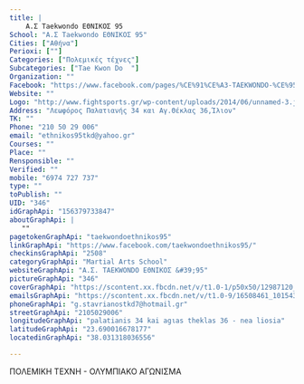 ```yaml
---
title: |
    Α.Σ Taekwondo ΕΘΝΙΚΟΣ 95
School: "Α.Σ Taekwondo ΕΘΝΙΚΟΣ 95"
Cities: ["Αθήνα"]
Perioxi: [""]
Categories: ["Πολεμικές τέχνες"]
Subcategories: ["Tae Kwon Do  "]
Organization: ""
Facebook: "https://www.facebook.com/pages/%CE%91%CE%A3-TAEKWONDO-%CE%95%CE%98%CE%9D%CE%99%CE%9A%CE%9F%CE%A3-95/156379733847?sk=timeline"
Website: ""
Logo: "http://www.fightsports.gr/wp-content/uploads/2014/06/unnamed-3.jpg"
Address: "Λεωφόρος Παλατιανής 34 και Αγ.Θέκλας 36,Ίλιον"
TK: ""
Phone: "210 50 29 006"
email: "ethnikos95tkd@yahoo.gr"
Courses: ""
Place: ""
Rensponsible: ""
Verified: ""
mobile: "6974 727 737"
type: ""
toPublish: ""
UID: "346"
idGraphApi: "156379733847"
aboutGraphApi: | 
   ""
pagetokenGraphApi: "taekwondoethnikos95"
linkGraphApi: "https://www.facebook.com/taekwondoethnikos95/"
checkinsGraphApi: "2508"
categoryGraphApi: "Martial Arts School"
websiteGraphApi: "Α.Σ. TAEKWONDO ΕΘΝΙΚΟΣ &#39;95"
pictureGraphApi: "346"
coverGraphApi: "https://scontent.xx.fbcdn.net/v/t1.0-1/p50x50/12987120_10153550621743848_8738846819615000450_n.jpg?oh=70e1b114b564badb6ee0133415b013b5&amp;oe=5B35E69D"
emailsGraphApi: "https://scontent.xx.fbcdn.net/v/t1.0-9/16508461_10154304206313848_8393490608681605470_n.jpg?oh=979f2bdd7aae215bbe24291440437855&amp;oe=5B056894"
phoneGraphApi: "g.stavrianostkd7@hotmail.gr"
streetGraphApi: "2105029006"
longitudeGraphApi: "palatianis 34 kai agιas theklas 36 - nea liosia"
latitudeGraphApi: "23.690016678177"
locatedinGraphApi: "38.031318036556"

---
```


ΠΟΛΕΜΙΚΗ ΤΕΧΝΗ - ΟΛΥΜΠΙΑΚΟ ΑΓΩΝΙΣΜΑ

